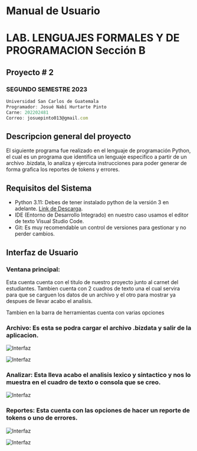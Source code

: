 # Manual de Usuario
# LAB. LENGUAJES FORMALES Y DE PROGRAMACION Sección B
## Proyecto # 2
### SEGUNDO SEMESTRE 2023
```js
Universidad San Carlos de Guatemala
Programador: Josué Nabí Hurtarte Pinto
Carne: 202202481
Correo: josuepinto013@gmail.com
```

## Descripcion general del proyecto
El siguiente programa fue realizado en el lenguaje de programación Python, el cual es un programa que identifica un lenguaje especifico a partir de un archivo .bizdata, lo analiza y ejercuta instrucciones para poder generar de forma grafica los reportes de tokens y errores.

## Requisitos del Sistema
* Python 3.11: Debes de tener instalado python de la versión 3 en adelante. [Link de Descarga](https://www.python.org/downloads/).
* IDE (Entorno de Desarrollo Integrado) en nuestro caso usamos el editor de texto Visual Studio Code.
* Git: Es muy recomendable un control de versiones para gestionar y no perder cambios.

## Interfaz de Usuario

### Ventana principal:
Esta cuenta cuenta con el titulo de nuestro proyecto junto al carnet del estudiantes. Tambien cuenta con 2 cuadros de texto una el cual servira para que se carguen los datos de un archivo y el otro para mostrar ya despues de llevar acabo el analisis. 

Tambien en la barra de herramientas cuenta con varias opciones

### Archivo: Es esta se podra cargar el archivo .bizdata y salir de la aplicacion.

![Interfaz](https://i.ibb.co/z7pJFY7/Cargar.png)

![Interfaz](https://i.ibb.co/6YNPkVh/archivo.png)

### Analizar: Esta lleva acabo el analisis lexico y sintactico y nos lo muestra en el cuadro de texto o consola que se creo. 

![Interfaz](https://i.ibb.co/gRVy59f/analizar.png)

### Reportes: Esta cuenta con las opciones de hacer un reporte de tokens o uno de errores.

![Interfaz](https://i.ibb.co/RYtrwZK/reportetk.png)

![Interfaz](https://i.ibb.co/qkh5kqL/reporteerrores.png)




